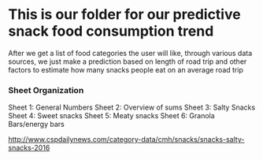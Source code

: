 # This is our folder for our predictive snack food consumption trend
After we get a list of food categories the user will like, through various
data sources, we just make a prediction based on length of road trip
and other factors to estimate how many snacks people eat on an average
road trip

### Sheet Organization
Sheet 1: General Numbers
Sheet 2: Overview of sums
Sheet 3: Salty Snacks
Sheet 4: Sweet snacks
Sheet 5: Meaty snacks
Sheet 6: Granola Bars/energy bars

http://www.cspdailynews.com/category-data/cmh/snacks/snacks-salty-snacks-2016
